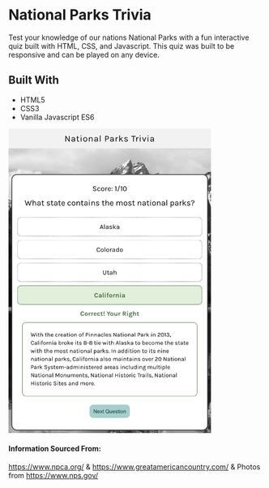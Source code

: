 # National Parks Trivia

Test your knowledge of our nations National Parks with a fun interactive quiz built with HTML, CSS, and Javascript. This quiz was built to be responsive and can be played on any device. 

## Built With
- HTML5
- CSS3
- Vanilla Javascript ES6

<img src="/images/Screenshot of Game.png" width="400px" height="600px">

#### Information Sourced From:
https://www.npca.org/ & https://www.greatamericancountry.com/ & Photos from https://www.nps.gov/

